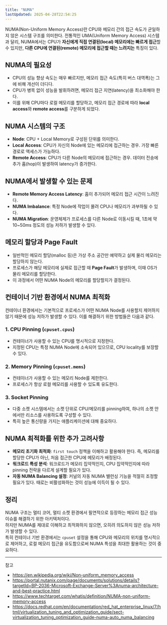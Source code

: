 ```yaml
---
title: "NUMA"
lastUpdated: 2025-04-28T22:54:25
---
```


NUMA(Non-Uniform Memory Access)란 CPU와 메모리 간의 접근 속도가 균일하지 않은 시스템 구조를 의미한다. 전통적인 UMA(Uniform Memory Access) 시스템과 달리, NUMA에서는 CPU가 **자신에게 직접 연결된(local) 메모리에는 빠르게 접근**할 수 있지만, **다른 CPU에 연결된(remote) 메모리에 접근할 때는 느려지는** 특징이 있다.

## NUMA의 필요성

- CPU의 성능 향상 속도는 매우 빠르지만, 메모리 접근 속도(특히 버스 대역폭)는 그에 비해 개선이 더디다.
- CPU가 병목 없이 성능을 발휘하려면, 메모리 접근 지연(latency)을 최소화해야 한다.
- 이를 위해 CPU마다 로컬 메모리를 할당하고, 메모리 접근 경로에 따라 **local access**와 **remote access**를 구분하게 되었다.

## NUMA 시스템의 구조

- **Node**: CPU + Local Memory로 구성된 단위를 의미한다.
- **Local Access**: CPU가 자신의 Node에 있는 메모리에 접근하는 경우. 가장 빠른 경로로 액세스가 가능하다.
- **Remote Access**: CPU가 다른 Node의 메모리에 접근하는 경우. 데이터 전송에 추가 홉(hop)이 발생하여 latency가 증가한다.

## NUMA에서 발생할 수 있는 문제

- **Remote Memory Access Latency**: 홉이 추가되어 메모리 접근 시간이 느려진다.
- **NUMA Imbalance**: 특정 Node에 작업이 몰려 CPU나 메모리가 과부하될 수 있다.
- **NUMA Migration**: 운영체제가 프로세스를 다른 Node로 이동시킬 때, 1초에 약 10~50ms 정도의 성능 저하가 발생할 수 있다.

## 메모리 할당과 Page Fault

- 일반적인 메모리 할당(malloc 등)은 가상 주소 공간만 예약하고 실제 물리 메모리는 할당하지 않는다.
- 프로세스가 해당 메모리에 실제로 접근할 때 **Page Fault**가 발생하며, 이때 OS가 물리 메모리를 할당한다.
- 이 과정에서 어떤 NUMA Node의 메모리를 할당할지가 결정된다.

## 컨테이너 기반 환경에서 NUMA 최적화

컨테이너 환경에서는 기본적으로 프로세스가 어떤 NUMA Node를 사용할지 제어하지 않기 때문에 성능 저하가 발생할 수 있다. 이를 해결하기 위한 방법들은 다음과 같다.

### 1. CPU Pinning (`cpuset.cpus`)

- 컨테이너가 사용할 수 있는 CPU를 명시적으로 지정한다.
- 지정된 CPU는 특정 NUMA Node에 소속되어 있으므로, CPU locality를 보장할 수 있다.

### 2. Memory Pinning (`cpuset.mems`)

- 컨테이너가 사용할 수 있는 메모리 Node를 제한한다.
- 프로세스가 항상 로컬 메모리를 사용할 수 있도록 유도한다.

### 3. Socket Pinning

- 다중 소켓 시스템에서는 소켓 단위로 CPU/메모리를 pinning하여, 하나의 소켓 안에서만 리소스를 사용하도록 구성할 수 있다.
- 특히 높은 통신량을 가지는 애플리케이션에 대해 중요하다.

## NUMA 최적화를 위한 추가 고려사항

- **메모리 초기화 최적화**: `first touch` 정책을 이해하고 활용해야 한다. 즉, 메모리를 할당한 CPU가 아닌, 처음 접근한 CPU에 메모리가 배정된다.
- **워크로드 특성 분석**: 워크로드가 메모리 집약적인지, CPU 집약적인지에 따라 pinning 전략을 다르게 설계할 필요가 있다.
- **자동 NUMA Balancing 설정**: 커널의 자동 NUMA 밸런싱 기능을 적절히 조정할 필요가 있다. 때로는 비활성화하는 것이 성능에 이득이 될 수 있다.

## 정리

NUMA 구조는 멀티 코어, 멀티 소켓 환경에서 필연적으로 등장하는 메모리 접근 성능 이슈를 해결하기 위한 아키텍처이다.  
하지만 NUMA를 제대로 이해하고 최적화하지 않으면, 오히려 의도하지 않은 성능 저하가 발생할 수 있다.  
특히 컨테이너 기반 환경에서는 `cpuset` 설정을 통해 CPU와 메모리의 위치를 명시적으로 제어하고, 로컬 메모리 접근을 유도함으로써 NUMA 특성을 최대한 활용하는 것이 중요하다.

---
참고

- <https://en.wikipedia.org/wiki/Non-uniform_memory_access>  
- <https://portal.nutanix.com/page/documents/solutions/details?targetId=BP-2036-Microsoft-Exchange-Server%3Anuma-architecture-and-best-practice.html>  
- <https://www.techtarget.com/whatis/definition/NUMA-non-uniform-memory-access>  
- <https://docs.redhat.com/en/documentation/red_hat_enterprise_linux/7/html/virtualization_tuning_and_optimization_guide/sect-virtualization_tuning_optimization_guide-numa-auto_numa_balancing>  

